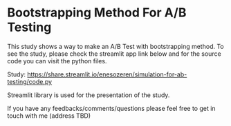 # Bootstrapping Method For A/B Testing
This study shows a way to make an A/B Test with bootstrapping method. To see the study, please check the streamlit app link below and for the source code you can visit the python files.

Study:
https://share.streamlit.io/enesozeren/simulation-for-ab-testing/code.py

Streamlit library is used for the presentation of the study.

If you have any feedbacks/comments/questions please feel free to get in touch with me (address TBD)